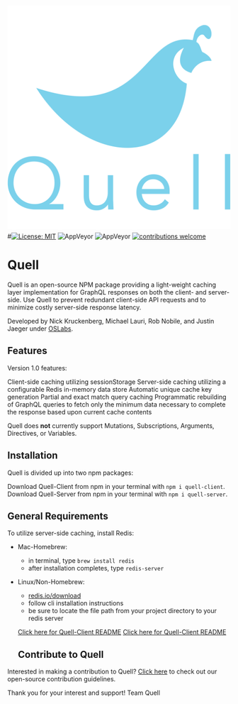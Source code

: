 <p align="center"><img src="./test-site/client/src/images/quell_logos/QUELL-nested-LG@0.75x.png" width='800' style="margin-top: 10px; margin-bottom: -10px;"></p>

#[![License: MIT](https://img.shields.io/badge/License-MIT-yellow.svg)](https://github.com/oslabs-beta/Quell/blob/master/LICENSE)
![AppVeyor](https://img.shields.io/badge/build-passing-brightgreen.svg)
![AppVeyor](https://img.shields.io/badge/version-1.1.2-blue.svg)
[![contributions welcome](https://img.shields.io/badge/contributions-welcome-brightgreen.svg?style=flat)](https://github.com/oslabs-beta/Quell/issues)

# Quell

Quell is an open-source NPM package providing a light-weight caching layer implementation for GraphQL responses on both the client- and server-side. Use Quell to prevent redundant client-side API requests and to minimize costly server-side response latency.

Developed by Nick Kruckenberg, Michael Lauri, Rob Nobile, and Justin Jaeger under [OSLabs](https://opensourcelabs.io/).

## Features

Version 1.0 features:

Client-side caching utilizing sessionStorage
Server-side caching utilizing a configurable Redis in-memory data store
Automatic unique cache key generation
Partial and exact match query caching
Programmatic rebuilding of GraphQL queries to fetch only the minimum data necessary to complete the response based upon current cache contents

Quell does **not** currently support Mutations, Subscriptions, Arguments, Directives, or Variables.

## Installation

Quell is divided up into two npm packages:

Download Quell-Client from npm in your terminal with `npm i quell-client`.
Download Quell-Server from npm in your terminal with `npm i quell-server`.

## General Requirements

To utilize server-side caching, install Redis:

- Mac-Homebrew:

  - in terminal, type `brew install redis`
  - after installation completes, type `redis-server`

- Linux/Non-Homebrew:

  - [redis.io/download](https://redis.io/download)
  - follow cli installation instructions
  - be sure to locate the file path from your project directory to your redis server

  [Click here for Quell-Client README](./quell-client/README.md)
  [Click here for Quell-Client README](./quell-server/README.md)

  ## Contribute to Quell

Interested in making a contribution to Quell? [Click here](./CONTRIBUTING.md) to check out our open-source contribution guidelines.

Thank you for your interest and support!
Team Quell

